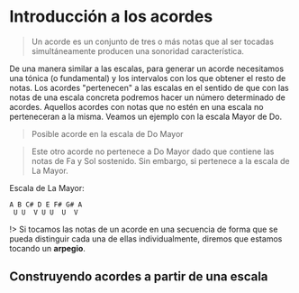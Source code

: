 <h1> Introducción a los acordes </h1>

> Un acorde es un conjunto de tres o más notas que al ser tocadas
simultáneamente producen una sonoridad característica.

De una manera similar a las escalas, para generar un acorde necesitamos
una tónica (o fundamental) y los intervalos con los que obtener el resto de notas. Los acordes "pertenecen" a las escalas en el sentido de que con las notas de una escala concreta podremos hacer un número determinado de acordes. Aquellos acordes con notas que no estén en una escala no perteneceran a la misma. Veamos un ejemplo con la escala Mayor de Do.

<div id ="piano_0" class="piano_container"></div>

> Posible acorde en la escala de Do Mayor

<div id ="piano_1" class="piano_container"></div>

> Este otro acorde no pertenece a Do Mayor dado que contiene las notas de Fa y Sol sostenido. Sin embargo, si pertenece a la escala de La Mayor.

Escala de La Mayor:


    A B C# D E F# G# A
     U U  V U U  U  V


!> Si tocamos las notas de un acorde en una secuencia de forma que se pueda distinguir cada una de ellas individualmente, diremos que estamos tocando un **arpegio**.


<h2> Construyendo acordes a partir de una escala </h2>



<link rel="stylesheet" href="PianoGenerator/style.css">
<script>
piano({
    tag: "piano_0",
    octaves: 1,
    names: "all",
    tonic: "C",
    relevant: {
        "C"  : { color: "orange" },
        "E"  : { color: "orange" },
        "G"  : { color: "orange" },
    }
});
piano({
    tag: "piano_1",
    octaves: 1,
    names: "all",
    tonic: "C",
    relevant: {
        "E"   : { color:  "orange" },
        "F#"  : { color:  "green" },
        "G#"  : { color:  "green" },
    }
});
</script>